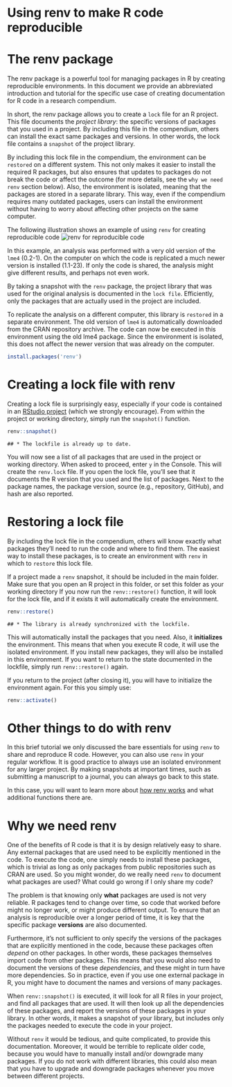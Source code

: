 Using renv to make R code reproducible
================

# The renv package

The renv package is a powerful tool for managing packages in R by
creating reproducible environments. In this document we provide an
abbreviated introduction and tutorial for the specific use case of
creating documentation for R code in a research compendium.

In short, the renv package allows you to create a `lock` file for an R
project. This file documents the *project library*: the specific
versions of packages that you used in a project. By including this file
in the compendium, others can install the exact same packages and
versions. In other words, the lock file contains a `snapshot` of the
project library.

By including this lock file in the compendium, the environment can be
`restored` on a different system. This not only makes it easier to
install the required R packages, but also ensures that updates to
packages do not break the code or affect the outcome (for more details,
see the `why we need renv` section below). Also, the environment is
isolated, meaning that the packages are stored in a separate library.
This way, even if the compendium requires many outdated packages, users
can install the environment without having to worry about affecting
other projects on the same computer.

The following illustration shows an example of using `renv` for creating
reproducible code ![renv for reproducible
code](figures/renv_simplified.png)

In this example, an analysis was performed with a very old version of
the `lme4` (0.2-1). On the computer on which the code is replicated a
much newer version is installed (1.1-23). If only the code is shared,
the analysis might give different results, and perhaps not even work.

By taking a snapshot with the `renv` package, the project library that
was used for the original analysis is documented in the `lock file`.
Efficiently, only the packages that are actually used in the project are
included.

To replicate the analysis on a different computer, this library is
`restored` in a separate environment. The old version of `lme4` is
automatically downloaded from the CRAN repository archive. The code can
now be executed in this environment using the old lme4 package. Since
the environment is isolated, this does not affect the newer version that
was already on the computer.

``` r
install.packages('renv')
```

# Creating a lock file with renv

Creating a lock file is surprisingly easy, especially if your code is
contained in an [RStudio
project](https://support.rstudio.com/hc/en-us/articles/200526207-Using-Projects)
(which we strongly encourage). From within the project or working
directory, simply run the `snapshot()` function.

``` r
renv::snapshot()
```

    ## * The lockfile is already up to date.

You will now see a list of all packages that are used in the project or
working directory. When asked to proceed, enter `y` in the Console. This
will create the `renv.lock` file. If you open the lock file, you’ll see
that it documents the R version that you used and the list of packages.
Next to the package names, the package version, source (e.g.,
repository, GitHub), and hash are also reported.

# Restoring a lock file

By including the lock file in the compendium, others will know exactly
what packages they’ll need to run the code and where to find them. The
easiest way to install these packages, is to create an environment with
`renv` in which to `restore` this lock file.

If a project made a `renv` snapshot, it should be included in the main
folder. Make sure that you open an R project in this folder, or set this
folder as your working directory If you now run the `renv::restore()`
function, it will look for the lock file, and if it exists it will
automatically create the environment.

``` r
renv::restore()
```

    ## * The library is already synchronized with the lockfile.

This will automatically install the packages that you need. Also, it
**initializes** the environment. This means that when you execute R
code, it will use the isolated environment. If you install new packages,
they will also be installed in this environment. If you want to return
to the state documented in the lockfile, simply run `renv::restore()`
again.

If you return to the project (after closing it), you will have to
initialize the environment again. For this you simply use:

``` r
renv::activate()
```

# Other things to do with renv

In this brief tutorial we only discussed the bare essentials for using
`renv` to share and reproduce R code. However, you can also use `renv`
in your regular workflow. It is good practice to always use an isolated
environment for any larger project. By making snapshots at important
times, such as submitting a manuscript to a journal, you can always go
back to this state.

In this case, you will want to learn more about [how renv
works](https://rstudio.github.io/renv/articles/renv.html) and what
additional functions there are.

# Why we need renv

One of the benefits of R code is that it is by design relatively easy to
share. Any external packages that are used need to be explicitly
mentioned in the code. To execute the code, one simply needs to install
these packages, which is trivial as long as only packages from public
repositories such as CRAN are used. So you might wonder, do we really
need `renv` to document what packages are used? What could go wrong if I
only share my code?

The problem is that knowing only **what** packages are used is not very
reliable. R packages tend to change over time, so code that worked
before might no longer work, or might produce different output. To
ensure that an analysis is reproducible over a longer period of time, it
is key that the specific package **versions** are also documented.

Furthermore, it’s not sufficient to only specify the versions of the
packages that are explicitly mentioned in the code, because these
packages often *depend* on other packages. In other words, these
packages themselves import code from other packages. This means that you
would also need to document the versions of these *dependencies*, and
these might in turn have more dependencies. So in practice, even if you
use one external package in R, you might have to document the names and
versions of many packages.

When `renv::snapshot()` is executed, it will look for all R files in
your project, and find all packages that are used. It will then look up
all the dependencies of these packages, and report the versions of these
packages in your library. In other words, it makes a snapshot of your
library, but includes only the packages needed to execute the code in
your project.

Without `renv` it would be tedious, and quite complicated, to provide
this documentation. Moreover, it would be terrible to replicate older
code, because you would have to manually install and/or downgrade many
packages. If you do not work with different libraries, this could also
mean that you have to upgrade and downgrade packages whenever you move
between different projects.
